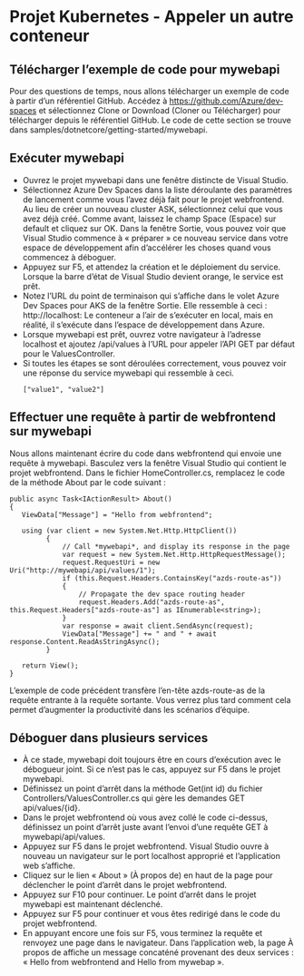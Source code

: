 # Projet Kubernetes - Appeler un autre conteneur

## Télécharger l’exemple de code pour mywebapi
Pour des questions de temps, nous allons télécharger un exemple de code à partir d’un référentiel GitHub. Accédez à https://github.com/Azure/dev-spaces et sélectionnez Clone or Download (Cloner ou Télécharger) pour télécharger depuis le référentiel GitHub. Le code de cette section se trouve dans samples/dotnetcore/getting-started/mywebapi.

## Exécuter mywebapi
- Ouvrez le projet mywebapi dans une fenêtre distincte de Visual Studio.
- Sélectionnez Azure Dev Spaces dans la liste déroulante des paramètres de lancement comme vous l’avez déjà fait pour le projet webfrontend. Au lieu de créer un nouveau cluster ASK, sélectionnez celui que vous avez déjà créé. Comme avant, laissez le champ Space (Espace) sur default et cliquez sur OK. Dans la fenêtre Sortie, vous pouvez voir que Visual Studio commence à « préparer » ce nouveau service dans votre espace de développement afin d’accélérer les choses quand vous commencez à déboguer.
- Appuyez sur F5, et attendez la création et le déploiement du service. Lorsque la barre d’état de Visual Studio devient orange, le service est prêt.
- Notez l’URL du point de terminaison qui s’affiche dans le volet Azure Dev Spaces pour AKS de la fenêtre Sortie. Elle ressemble à ceci : http://localhost:<portnumber> Le conteneur a l’air de s’exécuter en local, mais en réalité, il s’exécute dans l’espace de développement dans Azure.
- Lorsque mywebapi est prêt, ouvrez votre navigateur à l’adresse localhost et ajoutez /api/values à l’URL pour appeler l’API GET par défaut pour le ValuesController.
- Si toutes les étapes se sont déroulées correctement, vous pouvez voir une réponse du service mywebapi qui ressemble à ceci.
  ```
  ["value1", "value2"]
  ```

## Effectuer une requête à partir de webfrontend sur mywebapi
Nous allons maintenant écrire du code dans webfrontend qui envoie une requête à mywebapi. Basculez vers la fenêtre Visual Studio qui contient le projet webfrontend. Dans le fichier HomeController.cs, remplacez le code de la méthode About par le code suivant :

```
public async Task<IActionResult> About()
{
   ViewData["Message"] = "Hello from webfrontend";

   using (var client = new System.Net.Http.HttpClient())
         {
             // Call *mywebapi*, and display its response in the page
             var request = new System.Net.Http.HttpRequestMessage();
             request.RequestUri = new Uri("http://mywebapi/api/values/1");
             if (this.Request.Headers.ContainsKey("azds-route-as"))
             {
                 // Propagate the dev space routing header
                 request.Headers.Add("azds-route-as", this.Request.Headers["azds-route-as"] as IEnumerable<string>);
             }
             var response = await client.SendAsync(request);
             ViewData["Message"] += " and " + await response.Content.ReadAsStringAsync();
         }

   return View();
}
```

L’exemple de code précédent transfère l’en-tête azds-route-as de la requête entrante à la requête sortante. Vous verrez plus tard comment cela permet d’augmenter la productivité dans les scénarios d’équipe.

## Déboguer dans plusieurs services
- À ce stade, mywebapi doit toujours être en cours d’exécution avec le débogueur joint. Si ce n’est pas le cas, appuyez sur F5 dans le projet mywebapi.
- Définissez un point d’arrêt dans la méthode Get(int id) du fichier Controllers/ValuesController.cs qui gère les demandes GET api/values/{id}.
- Dans le projet webfrontend où vous avez collé le code ci-dessus, définissez un point d’arrêt juste avant l’envoi d’une requête GET à mywebapi/api/values.
- Appuyez sur F5 dans le projet webfrontend. Visual Studio ouvre à nouveau un navigateur sur le port localhost approprié et l’application web s’affiche.
- Cliquez sur le lien « About » (À propos de) en haut de la page pour déclencher le point d’arrêt dans le projet webfrontend.
- Appuyez sur F10 pour continuer. Le point d’arrêt dans le projet mywebapi est maintenant déclenché.
- Appuyez sur F5 pour continuer et vous êtes redirigé dans le code du projet webfrontend.
- En appuyant encore une fois sur F5, vous terminez la requête et renvoyez une page dans le navigateur. Dans l’application web, la page À propos de affiche un message concaténé provenant des deux services : « Hello from webfrontend and Hello from mywebap ».